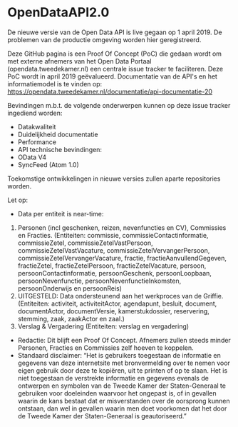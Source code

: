 # OpenDataAPI2.0
De nieuwe versie van de Open Data API is live gegaan op 1 april 2019. De problemen van de productie omgeving worden hier geregistreerd.

Deze GitHub pagina is een Proof Of Concept (PoC) die gedaan wordt om met externe afnemers van het Open Data Portaal (opendata.tweedekamer.nl) een centrale issue tracker te faciliteren. Deze PoC wordt in april 2019 geëvalueerd. Documentatie van de API's en het informatiemodel is te vinden op:
https://opendata.tweedekamer.nl/documentatie/api-documentatie-20

Bevindingen m.b.t. de volgende onderwerpen kunnen op deze issue tracker ingediend worden:
-	Datakwaliteit
-	Duidelijkheid documentatie
-	Performance
-	API technische bevindingen:
  - OData V4
  - SyncFeed (Atom 1.0)

Toekomstige ontwikkelingen in nieuwe versies zullen aparte repositories worden.

Let op:
-	Data per entiteit is near-time:
1. Personen (incl geschenken, reizen, nevenfuncties en CV), Commissies en Fracties. (Entiteiten: commissie, commissieContactinformatie, commissieZetel, commissieZetelVastPersoon, commissieZetelVastVacature, commissieZetelVervangerPersoon, commissieZetelVervangerVacature, fractie, fractieAanvullendGegeven, fractieZetel, fractieZetelPersoon, fractieZetelVacature, persoon, persoonContactinformatie, persoonGeschenk, persoonLoopbaan, persoonNevenfunctie, persoonNevenfunctieInkomsten, persoonOnderwijs en persoonReis)
2. UITGESTELD: Data ondersteunend aan het werkproces van de Griffie. (Entiteiten: activiteit, activiteitActor, agendapunt, besluit, document, documentActor, documentVersie, kamerstukdossier, reservering, stemming, zaak, zaakActor en zaal.)
3. Verslag & Vergadering (Entiteiten: verslag en vergadering)

-	Redactie: Dit blijft een Proof Of Concept. Afnemers zullen steeds minder Personen, Fracties en Commissies zelf hoeven te koppelen.
-	Standaard disclaimer: 
“Het is gebruikers toegestaan de informatie en gegevens van deze internetsite met bronvermelding over te nemen voor eigen gebruik door deze te kopiëren, uit te printen of op te slaan. Het is niet toegestaan de verstrekte informatie en gegevens evenals de ontwerpen en symbolen van de Tweede Kamer der Staten-Generaal te gebruiken voor doeleinden waarvoor het ongepast is, of in gevallen waarin de kans bestaat dat er misverstanden over de oorsprong kunnen ontstaan, dan wel in gevallen waarin men doet voorkomen dat het door de Tweede Kamer der Staten-Generaal is geautoriseerd.”
